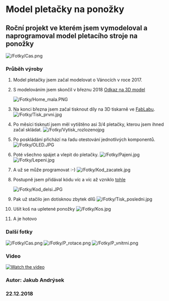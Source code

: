 

# Model pletačky na ponožky

## Roční projekt ve kterém jsem vymodeloval a naprogramoval model pletacího stroje na ponožky

![/Fotky/Cas.png](/Fotky/Cas.png)

### Průběh výroby

1. Model pletačky jsem začal modelovat o Vánocích v roce 2017. 

2. S modelováním jsem skončil v březnu 2018 [Odkaz na 3D model](https://workbench.grabcad.com/workbench/projects/gchwamHRxXF6Vy5aJGLRdID5SH9QymRXI5JiBAAqs7ZT38#/space/gchvaLnyfD6r6Hxe0bt5N4Y4Xl-FaUrxGMuVTlzO3QPjRB/link/1630928)

	 ![/Fotky/Home_mala.PNG](/Fotky/Home_mala.PNG)
 

3. Na konci března jsem začal tisknout díly na 3D tiskarně ve [FabLabu](https://www.fablabbrno.cz/).
	![/Fotky/Tisk_prvni.jpg](/Fotky/Tisk_prvni.jpg)
4. Po měsíci tisknutí jsem měl vytištěno asi 3/4 pletačky, kterou jsem ihned začal skládat.
	![/Fotky/Vytisk_rozlozenojpg](/Fotky/Vytisk_rozlozeno.jpg)
5. Po poskládání přichází na řadu otestování jednotlivých komponentů.
	![/Fotky/OLED.JPG](/Fotky/OLED.JPG)
6. Poté všechno spájet a vlepit do pletačky.
	![/Fotky/Pajeni.jpg](/Fotky/Pajeni.jpg)
	![/Fotky/Lepeni.jpg](/Fotky/Lepeni.jpg)
7. A už se může programovat :-)
	![/Fotky/Kod_zacatek.jpg](/Fotky/Kod_zacatek.jpg)
8. Postupně jsem přidával kódu víc a víc až vzniklo [tohle](https://github.com/JakubAndrysek/Model_pletacky_na_ponozky/tree/master/Software/Pletacka)

	![/Fotky/Kod_delsi.JPG](/Fotky/Kod_delsi.JPG)
9. Pak už stačilo jen dotisknou zbytek dílů 
	 ![/Fotky/Tisk_posledni.jpg](/Fotky/Tisk_posledni.jpg)
10. Ušít koš na upletené ponožky
	![/Fotky/Kos.jpg](/Fotky/Kos.jpg)

11. A je hotovo

### Další fotky
![/Fotky/Cas.png](/Fotky/Cas.png)
![/Fotky/P_rotace.png](/Fotky/P_rotace.png)
![/Fotky/P_vnitrni.png](/Fotky/P_vnitrni.png)

### Video
[![Watch the video](/Fotky/Ange_logo.jpg)](https://photos.google.com/share/AF1QipPf2oop6pGB2L_BISxVp6hN9wAGHu7s1NGHFrLQgZVNHJF-ZoMhBWx2OzkWOJbZqQ/photo/AF1QipM0H9STEbF3u05I--geT6c9mtoL0onRnDFkZbWt?key=dU80T0hYa1ZwckdHZ2JRQUMtY3ZfTF9LR1JyTEVR)

### Autor: Jakub Andrýsek
### 22.12.2018

	 

